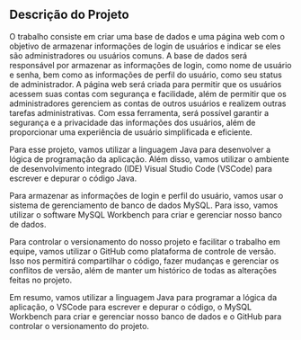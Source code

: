 ## Descrição do Projeto 

O trabalho consiste em criar uma base de dados e uma página web com o objetivo de armazenar informações de login de usuários e indicar se eles são administradores ou usuários comuns. A base de dados será responsável por armazenar as informações de login, como nome de usuário e senha, bem como as informações de perfil do usuário, como seu status de administrador. A página web será criada para permitir que os usuários acessem suas contas com segurança e facilidade, além de permitir que os administradores gerenciem as contas de outros usuários e realizem outras tarefas administrativas. Com essa ferramenta, será possível garantir a segurança e a privacidade das informações dos usuários, além de proporcionar uma experiência de usuário simplificada e eficiente.

Para esse projeto, vamos utilizar a linguagem Java para desenvolver a lógica de programação da aplicação. Além disso, vamos utilizar o ambiente de desenvolvimento integrado (IDE) Visual Studio Code (VSCode) para escrever e depurar o código Java.

Para armazenar as informações de login e perfil do usuário, vamos usar o sistema de gerenciamento de banco de dados MySQL. Para isso, vamos utilizar o software MySQL Workbench para criar e gerenciar nosso banco de dados.

Para controlar o versionamento do nosso projeto e facilitar o trabalho em equipe, vamos utilizar o GitHub como plataforma de controle de versão. Isso nos permitirá compartilhar o código, fazer mudanças e gerenciar os conflitos de versão, além de manter um histórico de todas as alterações feitas no projeto.

Em resumo, vamos utilizar a linguagem Java para programar a lógica da aplicação, o VSCode para escrever e depurar o código, o MySQL Workbench para criar e gerenciar nosso banco de dados e o GitHub para controlar o versionamento do projeto.
